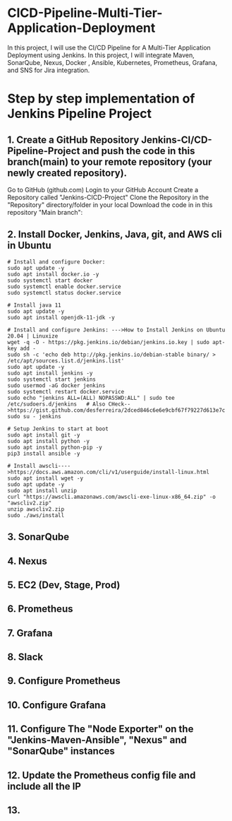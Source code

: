 # CICD-Pipeline-Multi-Tier-Application-Deployment
In this project, I will use the CI/CD Pipeline for A Multi-Tier Application Deployment using Jenkins. In this project, I will integrate Maven, SonarQube, Nexus, Docker , Ansible, Kubernetes, Prometheus, Grafana, and SNS for Jira integration.  

# Step by step implementation of Jenkins Pipeline Project
## 1. Create a GitHub Repository Jenkins-CI/CD-Pipeline-Project and push the code in this branch(main) to your remote repository (your newly created repository).

Go to GitHub (github.com)
Login to your GitHub Account
Create a Repository called "Jenkins-CICD-Project"
Clone the Repository in the "Repository" directory/folder in your local
Download the code in in this repository "Main branch":
## 2. Install Docker, Jenkins, Java, git, and AWS cli in Ubuntu
```
# Install and configure Docker:
sudo apt update -y 
sudo apt install docker.io -y
sudo systemctl start docker
sudo systemctl enable docker.service
sudo systemctl status docker.service

# Install java 11
sudo apt update -y
sudo apt install openjdk-11-jdk -y

# Install and configure Jenkins: --->How to Install Jenkins on Ubuntu 20.04 | Linuxize
wget -q -O - https://pkg.jenkins.io/debian/jenkins.io.key | sudo apt-key add -
sudo sh -c 'echo deb http://pkg.jenkins.io/debian-stable binary/ > /etc/apt/sources.list.d/jenkins.list'
sudo apt update -y
sudo apt install jenkins -y
sudo systemctl start jenkins
sudo usermod -aG docker jenkins
sudo systemctl restart docker.service
sudo echo "jenkins ALL=(ALL) NOPASSWD:ALL" | sudo tee /etc/sudoers.d/jenkins   # Also CHeck-->https://gist.github.com/desferreira/2dced846c6e6e9cbf67f79227d613e7c
sudo su - jenkins 

# Setup Jenkins to start at boot
sudo apt install git -y
sudo apt install python -y
sudo apt install python-pip -y
pip3 install ansible -y

# Install awscli---->https://docs.aws.amazon.com/cli/v1/userguide/install-linux.html 
sudo apt install wget -y
sudo apt update -y
sudo apt install unzip 
curl "https://awscli.amazonaws.com/awscli-exe-linux-x86_64.zip" -o "awscliv2.zip"
unzip awscliv2.zip
sudo ./aws/install

```

## 3. SonarQube


## 4. Nexus

## 5. EC2 (Dev, Stage, Prod)


## 6. Prometheus

## 7. Grafana


## 8. Slack

## 9. Configure Prometheus

## 10. Configure Grafana

## 11. Configure The "Node Exporter" on the "Jenkins-Maven-Ansible", "Nexus" and "SonarQube" instances


## 12. Update the Prometheus config file and include all the IP

## 13. 

